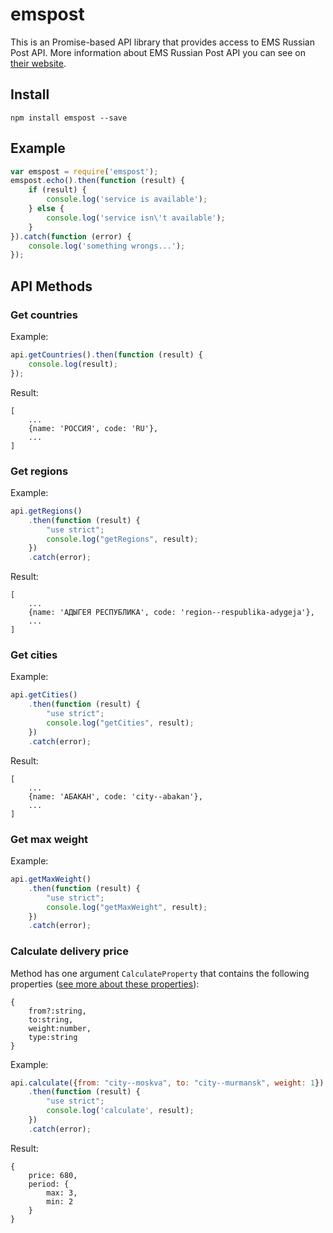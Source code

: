 emspost
=======

This is an Promise-based API library that provides access to EMS Russian Post API. 
More information about EMS Russian Post API you can see on [their website](http://www.emspost.ru/ru/corp_clients/dogovor_docements/api/).

## Install

```
npm install emspost --save
```

## Example
```js
var emspost = require('emspost');
emspost.echo().then(function (result) {
    if (result) {
        console.log('service is available');
    } else {
        console.log('service isn\'t available');
    }
}).catch(function (error) {
    console.log('something wrongs...');
});
```

## API Methods

### Get countries

Example:

```js
api.getCountries().then(function (result) {
    console.log(result);
});
```

Result:

```
[
    ...
    {name: 'РОССИЯ', code: 'RU'},
    ...
]
```

### Get regions

Example:

```js
api.getRegions()
    .then(function (result) {
        "use strict";
        console.log("getRegions", result);
    })
    .catch(error);
```

Result:

```
[
    ...
    {name: 'АДЫГЕЯ РЕСПУБЛИКА', code: 'region--respublika-adygeja'},
    ...
]
```

### Get cities

Example:

```js
api.getCities()
    .then(function (result) {
        "use strict";
        console.log("getCities", result);
    })
    .catch(error);
```

Result:

```
[
    ...
    {name: 'АБАКАН', code: 'city--abakan'},
    ...
]
```

### Get max weight

Example:

```js
api.getMaxWeight()
    .then(function (result) {
        "use strict";
        console.log("getMaxWeight", result);
    })
    .catch(error);
```

### Calculate delivery price

Method has one argument `CalculateProperty` that contains the following properties ([see more about these properties](http://www.emspost.ru/ru/corp_clients/dogovor_docements/api/)):

```
{
    from?:string, 
    to:string, 
    weight:number,
    type:string
}
```

Example:

```js
api.calculate({from: "city--moskva", to: "city--murmansk", weight: 1})
    .then(function (result) {
        "use strict";
        console.log('calculate', result);
    })
    .catch(error);
```

Result:

```
{
    price: 680,
    period: {
        max: 3,
        min: 2
    }
}
```